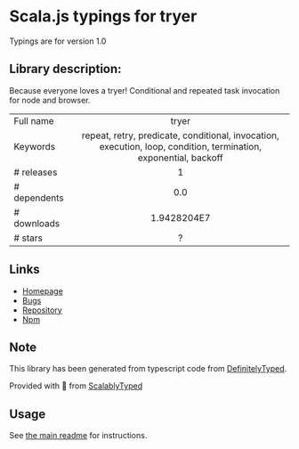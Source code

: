 
# Scala.js typings for tryer

Typings are for version 1.0

## Library description:
Because everyone loves a tryer! Conditional and repeated task invocation for node and browser.

|                    |                 |
| ------------------ | :-------------: |
| Full name          | tryer |
| Keywords           | repeat, retry, predicate, conditional, invocation, execution, loop, condition, termination, exponential, backoff |
| # releases         | 1 |
| # dependents       | 0.0 |
| # downloads        | 1.9428204E7 |
| # stars            | ? |

## Links
- [Homepage](https://gitlab.com/philbooth/tryer)
- [Bugs](https://gitlab.com/philbooth/tryer/issues)
- [Repository](https://gitlab.com/philbooth/tryer)
- [Npm](https://www.npmjs.com/package/tryer)
    


## Note
This library has been generated from typescript code from [DefinitelyTyped](https://definitelytyped.org).

Provided with :purple_heart: from [ScalablyTyped](https://github.com/oyvindberg/ScalablyTyped)

## Usage
See [the main readme](../../readme.md) for instructions.



